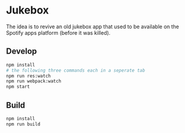 # Jukebox
The idea is to revive an old jukebox app that used to be available on the Spotify apps platform (before it was killed).

## Develop
```sh
npm install
# the following three commands each in a seperate tab
npm run res:watch
npm run webpack:watch
npm start
```

## Build
```sh
npm install
npm run build
```
